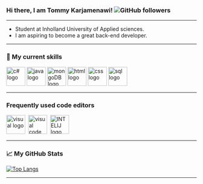 ### Hi there, I am Tommy Karjamenawi! ![GitHub followers](https://img.shields.io/github/followers/tommykarjamenawi?style=social)

---

- Student at Inholland University of Applied sciences.
- I am aspiring to become a great back-end developer.

---

### 🧰 My current skills

<img src="https://cdn.worldvectorlogo.com/logos/c--4.svg" alt="c# logo" width="50" height="50" /> <img src="https://cdn.worldvectorlogo.com/logos/java-4.svg" alt="java logo" width="50" height="50" /> <img src="https://cdn.worldvectorlogo.com/logos/mongodb-icon-1.svg" alt="mongoDB logo" width="50" height="50" /> <img src="https://cdn.worldvectorlogo.com/logos/javascript-1.svg" alt="html logo" width="50" height="50" /> <img src="https://cdn.worldvectorlogo.com/logos/vue-9.svg" alt="css logo" width="50" height="50" /> <img src="https://www.svgrepo.com/show/148452/sql.svg" alt="sql logo" width="50" height="50" />

---

### Frequently used code editors

<img src="https://cdn.worldvectorlogo.com/logos/visual-studio-2013.svg" alt="visual logo" width="50" height="50" />&nbsp;  <img src="https://cdn.worldvectorlogo.com/logos/visual-studio-code-1.svg" alt="visual code logo" width="50" height="50" />  &nbsp;<img src="https://cdn.worldvectorlogo.com/logos/intellij-idea-1.svg" alt="INTELIJ logo" width="50" height="50" /> &nbsp;

---

### &#x1f4c8; My GitHub Stats

[![Top Langs](https://github-readme-stats.vercel.app/api/top-langs/?username=tommykarjamenawi&hide=&theme=radical)](https://github.com/anuraghazra/github-readme-stats)  
<!-- &nbsp; [![Catalin's GitHub stats](https://github-readme-stats.vercel.app/api?username=tommykarjamenawi&theme=radical)](https://github.com/anuraghazra/github-readme-stats) -->

---

<!--
**tommykarjamenawi/tommykarjamenawi** is a ✨ _special_ ✨ repository because its `README.md` (this file) appears on your GitHub profile.

Here are some ideas to get you started:

- 🔭 I’m currently working on ...
- 🌱 I’m currently learning ...
- 👯 I’m looking to collaborate on ...
- 🤔 I’m looking for help with ...
- 💬 Ask me about ...
- 📫 How to reach me: ...
- 😄 Pronouns: ...
- ⚡ Fun fact: ...
-->
